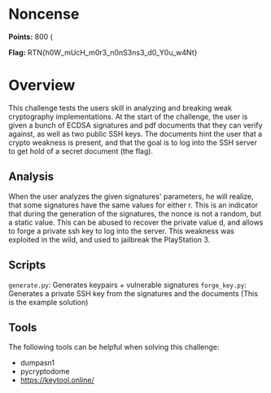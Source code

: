 # Noncense

**Points:** 800 (

**Flag:** RTN{h0W_mUcH_m0r3_n0nS3ns3_d0_Y0u_w4Nt}

# Overview

This challenge tests the users skill in analyzing and breaking weak cryptography implementations.
At the start of the challenge, the user is given a bunch of ECDSA signatures and pdf documents that they can verify against, as well as two public SSH keys.
The documents hint the user that a crypto weakness is present, and that the goal is to log into the SSH server to get hold of a secret document (the flag).

## Analysis

When the user analyzes the given signatures' parameters, he will realize, that some signatures have the same values for either r.
This is an indicator that during the generation of the signatures, the nonce is not a random, but a static value.
This can be abused to recover the private value d, and allows to forge a private ssh key to log into the server.
This weakness was exploited in the wild, and used to jailbreak the PlayStation 3.

## Scripts

`generate.py`: Generates keypairs + vulnerable signatures
`forge_key.py`: Generates a private SSH key from the signatures and the documents (This is the example solution)

## Tools

The following tools can be helpful when solving this challenge:

- dumpasn1
- pycryptodome
- https://keytool.online/
